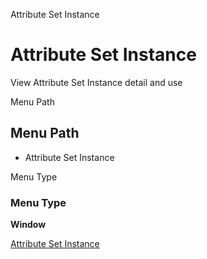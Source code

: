 
Attribute Set Instance
# Attribute Set Instance


View Attribute Set Instance detail and use

Menu Path
## Menu Path



- Attribute Set Instance

Menu Type
### Menu Type

**Window**


[Attribute Set Instance](../../window-attribute-set-instance.md)